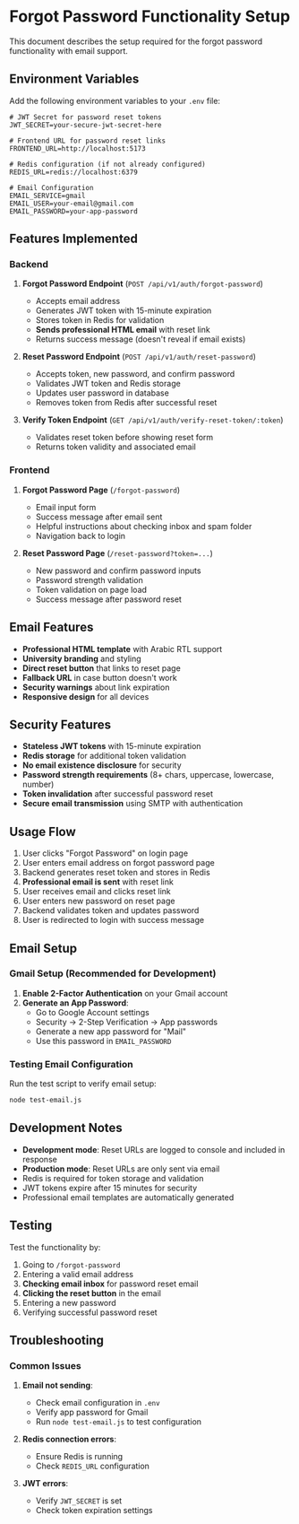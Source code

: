 # Forgot Password Functionality Setup

This document describes the setup required for the forgot password functionality with email support.

## Environment Variables

Add the following environment variables to your `.env` file:

```env
# JWT Secret for password reset tokens
JWT_SECRET=your-secure-jwt-secret-here

# Frontend URL for password reset links
FRONTEND_URL=http://localhost:5173

# Redis configuration (if not already configured)
REDIS_URL=redis://localhost:6379

# Email Configuration
EMAIL_SERVICE=gmail
EMAIL_USER=your-email@gmail.com
EMAIL_PASSWORD=your-app-password
```

## Features Implemented

### Backend

1. **Forgot Password Endpoint** (`POST /api/v1/auth/forgot-password`)

   - Accepts email address
   - Generates JWT token with 15-minute expiration
   - Stores token in Redis for validation
   - **Sends professional HTML email** with reset link
   - Returns success message (doesn't reveal if email exists)

2. **Reset Password Endpoint** (`POST /api/v1/auth/reset-password`)

   - Accepts token, new password, and confirm password
   - Validates JWT token and Redis storage
   - Updates user password in database
   - Removes token from Redis after successful reset

3. **Verify Token Endpoint** (`GET /api/v1/auth/verify-reset-token/:token`)
   - Validates reset token before showing reset form
   - Returns token validity and associated email

### Frontend

1. **Forgot Password Page** (`/forgot-password`)

   - Email input form
   - Success message after email sent
   - Helpful instructions about checking inbox and spam folder
   - Navigation back to login

2. **Reset Password Page** (`/reset-password?token=...`)
   - New password and confirm password inputs
   - Password strength validation
   - Token validation on page load
   - Success message after password reset

## Email Features

- **Professional HTML template** with Arabic RTL support
- **University branding** and styling
- **Direct reset button** that links to reset page
- **Fallback URL** in case button doesn't work
- **Security warnings** about link expiration
- **Responsive design** for all devices

## Security Features

- **Stateless JWT tokens** with 15-minute expiration
- **Redis storage** for additional token validation
- **No email existence disclosure** for security
- **Password strength requirements** (8+ chars, uppercase, lowercase, number)
- **Token invalidation** after successful password reset
- **Secure email transmission** using SMTP with authentication

## Usage Flow

1. User clicks "Forgot Password" on login page
2. User enters email address on forgot password page
3. Backend generates reset token and stores in Redis
4. **Professional email is sent** with reset link
5. User receives email and clicks reset link
6. User enters new password on reset page
7. Backend validates token and updates password
8. User is redirected to login with success message

## Email Setup

### Gmail Setup (Recommended for Development)

1. **Enable 2-Factor Authentication** on your Gmail account
2. **Generate an App Password**:
   - Go to Google Account settings
   - Security → 2-Step Verification → App passwords
   - Generate a new app password for "Mail"
   - Use this password in `EMAIL_PASSWORD`

### Testing Email Configuration

Run the test script to verify email setup:

```bash
node test-email.js
```

## Development Notes

- **Development mode**: Reset URLs are logged to console and included in response
- **Production mode**: Reset URLs are only sent via email
- Redis is required for token storage and validation
- JWT tokens expire after 15 minutes for security
- Professional email templates are automatically generated

## Testing

Test the functionality by:

1. Going to `/forgot-password`
2. Entering a valid email address
3. **Checking email inbox** for password reset email
4. **Clicking the reset button** in the email
5. Entering a new password
6. Verifying successful password reset

## Troubleshooting

### Common Issues

1. **Email not sending**:

   - Check email configuration in `.env`
   - Verify app password for Gmail
   - Run `node test-email.js` to test configuration

2. **Redis connection errors**:

   - Ensure Redis is running
   - Check `REDIS_URL` configuration

3. **JWT errors**:
   - Verify `JWT_SECRET` is set
   - Check token expiration settings
